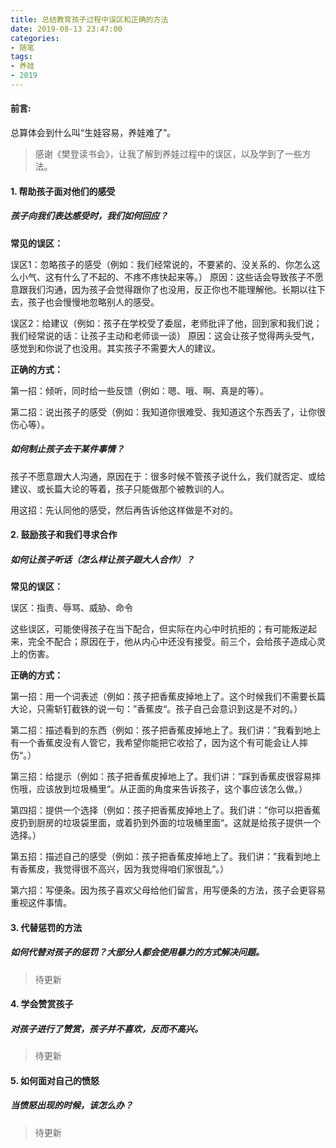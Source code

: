 ```yaml
---
title: 总结教育孩子过程中误区和正确的方法
date: 2019-08-13 23:47:00
categories:
- 随笔
tags:
- 养娃
- 2019
---
```


#### 前言:

总算体会到什么叫“生娃容易，养娃难了”。

> 感谢《樊登读书会》，让我了解到养娃过程中的误区，以及学到了一些方法。

#### 1. 帮助孩子面对他们的感受

##### 孩子向我们表达感受时，我们如何回应？

**常见的误区：**

误区1：忽略孩子的感受（例如：我们经常说的，不要紧的、没关系的、你怎么这么小气、这有什么了不起的、不疼不疼快起来等。）
原因：这些话会导致孩子不愿意跟我们沟通，因为孩子会觉得跟你了也没用，反正你也不能理解他。长期以往下去，孩子也会慢慢地忽略别人的感受。

误区2：给建议（例如：孩子在学校受了委屈，老师批评了他，回到家和我们说；我们经常说的话：让孩子主动和老师谈一谈）
原因：这会让孩子觉得两头受气，感觉到和你说了也没用。其实孩子不需要大人的建议。

<!-- more -->

**正确的方式：**

第一招：倾听，同时给一些反馈（例如：嗯、哦、啊、真是的等）。

第二招：说出孩子的感受（例如：我知道你很难受、我知道这个东西丢了，让你很伤心等）。

##### 如何制止孩子去干某件事情？

孩子不愿意跟大人沟通，原因在于：很多时候不管孩子说什么，我们就否定、或给建议、或长篇大论的等着，孩子只能做那个被教训的人。

用这招：先认同他的感受，然后再告诉他这样做是不对的。

#### 2. 鼓励孩子和我们寻求合作

##### 如何让孩子听话（怎么样让孩子跟大人合作）？

**常见的误区：**

误区：指责、辱骂、威胁、命令

这些误区，可能使得孩子在当下配合，但实际在内心中时抗拒的；有可能叛逆起来，完全不配合；原因在于，他从内心中还没有接受。前三个，会给孩子造成心灵上的伤害。

**正确的方式：**

第一招：用一个词表述（例如：孩子把香蕉皮掉地上了。这个时候我们不需要长篇大论，只需斩钉截铁的说一句：”香蕉皮“。孩子自己会意识到这是不对的。）

第二招：描述看到的东西（例如：孩子把香蕉皮掉地上了。我们讲：”我看到地上有一个香蕉皮没有人管它，我希望你能把它收拾了，因为这个有可能会让人摔伤“。）

第三招：给提示（例如：孩子把香蕉皮掉地上了。我们讲：”踩到香蕉皮很容易摔伤哦，应该放到垃圾桶里“。从正面的角度来告诉孩子，这个事应该怎么做。）

第四招：提供一个选择（例如：孩子把香蕉皮掉地上了。我们讲：”你可以把香蕉皮扔到厨房的垃圾袋里面，或着扔到外面的垃圾桶里面“。这就是给孩子提供一个选择。）

第五招：描述自己的感受（例如：孩子把香蕉皮掉地上了。我们讲：”我看到地上有香蕉皮，我觉得很不高兴，因为我觉得咱们家很乱“。）

第六招：写便条。因为孩子喜欢父母给他们留言，用写便条的方法，孩子会更容易重视这件事情。

#### 3. 代替惩罚的方法

##### 如何代替对孩子的惩罚？大部分人都会使用暴力的方式解决问题。

> 待更新

#### 4. 学会赞赏孩子

##### 对孩子进行了赞赏，孩子并不喜欢，反而不高兴。

> 待更新

#### 5. 如何面对自己的愤怒

##### 当愤怒出现的时候，该怎么办？

> 待更新
